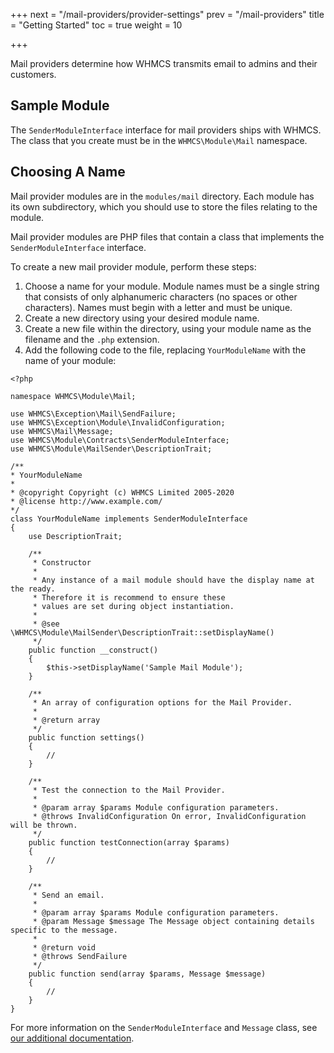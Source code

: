 +++
next = "/mail-providers/provider-settings"
prev = "/mail-providers"
title = "Getting Started"
toc = true
weight = 10

+++

Mail providers determine how WHMCS transmits email to admins and their customers.

## Sample Module

The `SenderModuleInterface` interface for mail providers ships with WHMCS. The class that you create must be in the `WHMCS\Module\Mail` namespace.

## Choosing A Name

Mail provider modules are in the `modules/mail` directory. Each module has its own subdirectory, which you should use to store the files relating to the module.

Mail provider modules are PHP files that contain a class that implements the `SenderModuleInterface` interface.

To create a new mail provider module, perform these steps:

1. Choose a name for your module. Module names must be a single string that consists of only alphanumeric characters (no spaces or other characters). Names must begin with a letter and must be unique.
2. Create a new directory using your desired module name.
3. Create a new file within the directory, using your module name as the filename and the `.php` extension.
4. Add the following code to the file, replacing `YourModuleName` with the name of your module:

```
<?php

namespace WHMCS\Module\Mail;

use WHMCS\Exception\Mail\SendFailure;
use WHMCS\Exception\Module\InvalidConfiguration;
use WHMCS\Mail\Message;
use WHMCS\Module\Contracts\SenderModuleInterface;
use WHMCS\Module\MailSender\DescriptionTrait;

/**
* YourModuleName
*
* @copyright Copyright (c) WHMCS Limited 2005-2020
* @license http://www.example.com/
*/
class YourModuleName implements SenderModuleInterface
{
    use DescriptionTrait;

    /**
     * Constructor
     *
     * Any instance of a mail module should have the display name at the ready.
     * Therefore it is recommend to ensure these
     * values are set during object instantiation.
     *
     * @see \WHMCS\Module\MailSender\DescriptionTrait::setDisplayName()
     */
    public function __construct()
    {
        $this->setDisplayName('Sample Mail Module');
    }

    /**
     * An array of configuration options for the Mail Provider.
     *
     * @return array
     */
    public function settings()
    {
        //
    }

    /**
     * Test the connection to the Mail Provider.
     *
     * @param array $params Module configuration parameters.
     * @throws InvalidConfiguration On error, InvalidConfiguration will be thrown.
     */
    public function testConnection(array $params)
    {
        //
    }

    /**
     * Send an email.
     *
     * @param array $params Module configuration parameters.
     * @param Message $message The Message object containing details specific to the message.
     *
     * @return void
     * @throws SendFailure
     */
    public function send(array $params, Message $message)
    {
        //
    }
}
```

For more information on the `SenderModuleInterface` and `Message` class, see [our additional documentation](https://classdocs.whmcs.com/8.1/WHMCS/Mail_ns.html).
